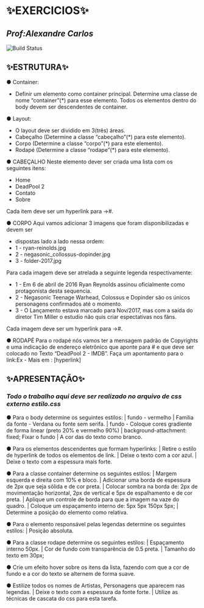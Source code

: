 # ✨EXERCICIOS✨
## _Prof:Alexandre Carlos_

![Build Status](https://travis-ci.org/joemccann/dillinger.svg?branch=master)

## ✨ESTRUTURA✨
● Container:
- Definir um elemento como container principal. Determine uma classe de nome “container”(*) para esse elemento. Todos os elementos dentro do body devem ser descendentes de container.

● Layout:
- O layout deve ser dividido em 3(três) áreas.
- Cabeçalho (Determine a classe “cabeçalho”(*) para este elemento).
- Corpo (Determine a classe “corpo”(*) para este elemento).
- Rodapé (Determine a classe “rodape”(*) para este elemento).

● CABEÇALHO
Neste elemento dever ser criada uma lista com os seguintes itens:
- Home
- DeadPool 2
- Contato
- Sobre

Cada item deve ser um hyperlink para ->#.

● CORPO
Aqui vamos adicionar 3 imagens que foram disponibilizadas e devem ser 
- dispostas lado a lado nessa ordem:
- 1 - ryan-reinolds.jpg
- 2 - negasonic_collossus-dopinder.jpg
- 3 - folder-2017.jpg

Para cada imagem deve ser atrelada a seguinte legenda respectivamente:
- 1 - Em 6 de abril de 2016 Ryan Reynolds assinou oficialmente como protagonista desta sequencia.
- 2 - Negasonic Teenage Warhead, Colossus e Dopinder são os únicos personagens confirmados até o momento.
- 3 - O Lançamento estava marcado para Nov/2017, mas com a saída do diretor Tim Miller o estudio não quis criar espectativas nos fãns.

Cada imagem deve ser um hyperlink para ->#.

● RODAPÉ
Para o rodapé nós vamos ter a mensagem padrão de Copyrights e uma indicação de endereço eletrônico que aponte para # e que deve ser colocado no Texto “DeadPool 2 - IMDB”. Faça um apontamento para o link:Ex - Mais em : [hyperlink]

## ✨APRESENTAÇÃO✨
### _Todo o trabalho aqui deve ser realizado no arquivo de css externo estilo.css_

● Para o body determine os seguintes estilos:
| fundo - vermelho
| Familia da fonte - Verdana ou fonte sem serifa.
| fundo - Coloque cores gradiente de forma linear (preto 20% e vermelho 90%)
| background-attachment: fixed; Fixar o fundo
| A cor das do texto como branco.

● Para os elementos descendentes que formam hyperlinks:
| Retire o estilo de hyperlink de todos os elementos de link.
| Deixe o texto com a cor azul.
| Deixe o texto com a espessura mais forte.

● Para a classe container determine os seguintes estilos:
| Margem esquerda e direita com 10%  e bloco.
| Adicionar uma borda de espessura de 2px que seja sólida e de cor  preta.
| Colocar sombra na borda de: 2px de movimentação horizontal, 2px de vertical e 5px de espalhamento e de cor preta.
| Aplique um controle de borda para que a imagem na vaze do quadro. 
| Coloque um espaçamento interno de: 5px 5px 150px 5px;
| Determine a posição do elemento como relativa.

● Para o elemento responsável pelas legendas determine os seguintes estilos:
| Posição absoluta.

● Para a classe rodape determine os seguintes estilos:
| Espaçamento interno 50px.
| Cor de fundo com transparência de 0.5 preta.
| Tamanho do texto em 30px;

● Crie um efeito hover sobre os itens da lista, fazendo com que a cor de fundo e a cor do texto se alternem de forma suave.

● Estilize todos os nomes de Artistas, Personagens que aparecem nas legendas.
| Deixe o texto com a espessura da fonte forte.
| Utilize as técnicas de cascata do css para esta tarefa.